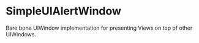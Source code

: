 # SimpleUIAlertWindow
Bare bone UIWindow implementation for presenting Views on top of other UIWindows.
